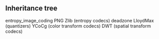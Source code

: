 ## Inheritance tree

entropy_image_coding
PNG Zlib (entropy codecs) 
deadzone LloydMax (quantizers)
YCoCg (color transform codecs)
DWT (spatial transform codecs)
